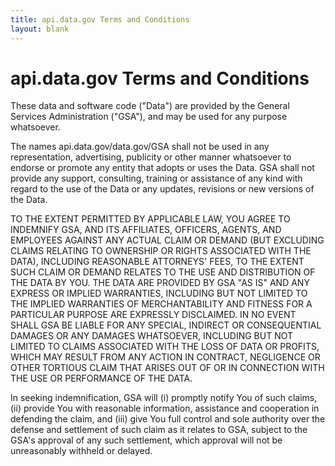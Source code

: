 ```yaml
---
title: api.data.gov Terms and Conditions
layout: blank
---
```


# api.data.gov Terms and Conditions

These data and software code ("Data") are provided by the General Services Administration ("GSA"), and may be used for any purpose whatsoever.

The names api.data.gov/data.gov/GSA shall not be used in any representation, advertising, publicity or other manner whatsoever to endorse or promote any entity that adopts or uses the Data. GSA shall not provide any support, consulting, training or assistance of any kind with regard to the use of the Data or any updates, revisions or new versions of the Data.

TO THE EXTENT PERMITTED BY APPLICABLE LAW, YOU AGREE TO INDEMNIFY GSA, AND ITS AFFILIATES, OFFICERS, AGENTS, AND EMPLOYEES AGAINST ANY ACTUAL CLAIM OR DEMAND (BUT EXCLUDING CLAIMS RELATING TO OWNERSHIP OR RIGHTS ASSOCIATED WITH THE DATA), INCLUDING REASONABLE ATTORNEYS' FEES, TO THE EXTENT SUCH CLAIM OR DEMAND RELATES TO THE USE AND DISTRIBUTION OF THE DATA BY YOU. THE DATA ARE PROVIDED BY GSA "AS IS" AND ANY EXPRESS OR IMPLIED WARRANTIES, INCLUDING BUT NOT LIMITED TO THE IMPLIED WARRANTIES OF MERCHANTABILITY AND FITNESS FOR A PARTICULAR PURPOSE ARE EXPRESSLY DISCLAIMED. IN NO EVENT SHALL GSA BE LIABLE FOR ANY SPECIAL, INDIRECT OR CONSEQUENTIAL DAMAGES OR ANY DAMAGES WHATSOEVER, INCLUDING BUT NOT LIMITED TO CLAIMS ASSOCIATED WITH THE LOSS OF DATA OR PROFITS, WHICH MAY RESULT FROM ANY ACTION IN CONTRACT, NEGLIGENCE OR OTHER TORTIOUS CLAIM THAT ARISES OUT OF OR IN CONNECTION WITH THE USE OR PERFORMANCE OF THE DATA.

In seeking indemnification, GSA will (i) promptly notify You of such claims, (ii) provide You with reasonable information, assistance and cooperation in defending the claim, and (iii) give You full control and sole authority over the defense and settlement of such claim as it relates to GSA, subject to the GSA's approval of any such settlement, which approval will not be unreasonably withheld or delayed.
